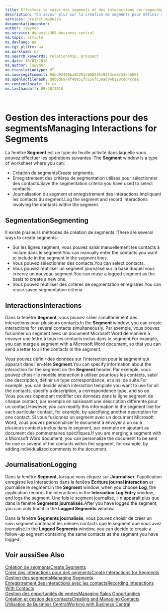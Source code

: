 ```yaml
---
title: Effectuer le suivi des segments et des interactions correspondantes| Microsoft Docs
description: "En savoir plus sur la création de segments pour définir des groupes de contacts et spécifier des interactions pour des segments."
services: project-madeira
documentationcenter: 
author: jswymer
ms.service: dynamics365-business-central
ms.topic: article
ms.devlang: na
ms.tgt_pltfrm: na
ms.workload: na
ms.search.keywords: relationship, prospect
ms.date: 10/01/2018
ms.author: jswymer
ms.translationtype: HT
ms.sourcegitcommit: 9dbd92409ba02281f008246194f3ce0c53e4e001
ms.openlocfilehash: d9b6d697ef48951fc656fc30ad94b128cd64ccea
ms.contentlocale: fr-ca
ms.lasthandoff: 09/28/2018

---
```

# <a name="managing-interactions-for-segments"></a><span data-ttu-id="3a741-103">Gestion des interactions pour des segments</span><span class="sxs-lookup"><span data-stu-id="3a741-103">Managing Interactions for Segments</span></span>
<span data-ttu-id="3a741-104">La fenêtre **Segment** est un type de feuille activité dans laquelle vous pouvez effectuer les opérations suivantes :</span><span class="sxs-lookup"><span data-stu-id="3a741-104">The **Segment** window is a type of worksheet where you can:</span></span>

* <span data-ttu-id="3a741-105">Création de segments</span><span class="sxs-lookup"><span data-stu-id="3a741-105">Create segments.</span></span>
* <span data-ttu-id="3a741-106">Enregistrement des critères de segmentation utilisés pour sélectionner des contacts.</span><span class="sxs-lookup"><span data-stu-id="3a741-106">Save the segmentation criteria you have used to select contacts.</span></span>
* <span data-ttu-id="3a741-107">Journalisation du segment et enregistrement des interactions impliquant les contacts du segment.</span><span class="sxs-lookup"><span data-stu-id="3a741-107">Log the segment and record interactions involving the contacts within the segment.</span></span>

## <a name="segmenting"></a><span data-ttu-id="3a741-108">Segmentation</span><span class="sxs-lookup"><span data-stu-id="3a741-108">Segmenting</span></span>
<span data-ttu-id="3a741-109">Il existe plusieurs méthodes de création de segments :</span><span class="sxs-lookup"><span data-stu-id="3a741-109">There are several ways to create segments:</span></span>

* <span data-ttu-id="3a741-110">Sur les lignes segment, vous pouvez saisir manuellement les contacts à inclure dans le segment.</span><span class="sxs-lookup"><span data-stu-id="3a741-110">You can manually enter the contacts you want to include in the segment in the segment lines.</span></span>
* <span data-ttu-id="3a741-111">Vous pouvez sélectionner des contacts.</span><span class="sxs-lookup"><span data-stu-id="3a741-111">You can select contacts.</span></span>
* <span data-ttu-id="3a741-112">Vous pouvez réutiliser un segment journalisé sur la base duquel vous créerez un nouveau segment.</span><span class="sxs-lookup"><span data-stu-id="3a741-112">You can reuse a logged segment as the basis to create a new one.</span></span>
* <span data-ttu-id="3a741-113">Vous pouvez réutiliser des critères de segmentation enregistrés.</span><span class="sxs-lookup"><span data-stu-id="3a741-113">You can reuse saved segmentation criteria.</span></span>

## <a name="interactions"></a><span data-ttu-id="3a741-114">Interactions</span><span class="sxs-lookup"><span data-stu-id="3a741-114">Interactions</span></span>
<span data-ttu-id="3a741-115">Dans la fenêtre **Segment**, vous pouvez créer simultanément des interactions pour plusieurs contacts.</span><span class="sxs-lookup"><span data-stu-id="3a741-115">In the **Segment** window, you can create interactions for several contacts simultaneously.</span></span> <span data-ttu-id="3a741-116">Par exemple, vous pouvez fusionner un segment avec un document Microsoft Word de manière à envoyer une lettre à tous les contacts inclus dans le segment.</span><span class="sxs-lookup"><span data-stu-id="3a741-116">For example, you can merge a segment with a Microsoft Word document, so that you can send a letter to all the contacts in the segment.</span></span>

<span data-ttu-id="3a741-117">Vous pouvez définir des données sur l'interaction pour le segment qui apparaît dans l'en-tête **Segment**.</span><span class="sxs-lookup"><span data-stu-id="3a741-117">You can specify information about the interaction for the segment on the **Segment** header.</span></span> <span data-ttu-id="3a741-118">Par exemple, vous pouvez choisir le modèle interaction à utiliser pour tous les contacts, saisir une description, définir un type correspondance, et ainsi de suite.</span><span class="sxs-lookup"><span data-stu-id="3a741-118">For example, you can decide which interaction template you want to use for all the contacts, specify a description, a correspondence type, and so on.</span></span> <span data-ttu-id="3a741-119">Vous pouvez cependant modifier ces données dans la ligne segment de chaque contact, par exemple en saisissant une description différente pour un contact.</span><span class="sxs-lookup"><span data-stu-id="3a741-119">However, you can modify this information in the segment line for each particular contact, for example, by specifying another description for one contact.</span></span> <span data-ttu-id="3a741-120">Si vous fusionnez un segment avec un document Microsoft Word, vous pouvez personnaliser le document à envoyer à un ou à plusieurs contacts inclus dans le segment, par exemple en ajoutant au document des commentaires spécifiques.</span><span class="sxs-lookup"><span data-stu-id="3a741-120">If you are merging a segment with a Microsoft Word document, you can personalize the document to be sent for one or several of the contacts within the segment, for example, by adding individualized comments to the document.</span></span>

## <a name="logging"></a><span data-ttu-id="3a741-121">Journalisation</span><span class="sxs-lookup"><span data-stu-id="3a741-121">Logging</span></span>
<span data-ttu-id="3a741-122">Dans la fenêtre **Segment**, lorsque vous cliquez sur **Journaliser**, l'application enregistre les interactions dans la fenêtre **Ecriture journal interaction** et journalise le segment.</span><span class="sxs-lookup"><span data-stu-id="3a741-122">In the **Segment** window, when you choose **Log**, the application records the interactions in the **Interaction Log Entry** window, and logs the segment.</span></span> <span data-ttu-id="3a741-123">Une fois le segment journalisé, il n'apparaît plus que dans la fenêtre **Segments journalisés**.</span><span class="sxs-lookup"><span data-stu-id="3a741-123">After you have logged the segment, you can only find it in the **Logged Segments** window.</span></span>

<span data-ttu-id="3a741-124">Dans la fenêtre **Segments journalisés**, vous pouvez choisir de créer un suivi segment contenant les mêmes contacts que le segment que vous avez journalisé.</span><span class="sxs-lookup"><span data-stu-id="3a741-124">In the **Logged Segments** window, you can decide to create a follow-up segment containing the same contacts as the segment you have logged.</span></span>

## <a name="see-also"></a><span data-ttu-id="3a741-125">Voir aussi</span><span class="sxs-lookup"><span data-stu-id="3a741-125">See Also</span></span>
[<span data-ttu-id="3a741-126">Création de segments</span><span class="sxs-lookup"><span data-stu-id="3a741-126">Create Segments</span></span>](marketing-how-create-segment.md)  
[<span data-ttu-id="3a741-127">Créer des interactions pour des segments</span><span class="sxs-lookup"><span data-stu-id="3a741-127">Create Interactions for Segments</span></span>](marketing-how-create-interactions.md)  
[<span data-ttu-id="3a741-128">Gestion des segments</span><span class="sxs-lookup"><span data-stu-id="3a741-128">Managing Segments</span></span>](marketing-segments.md)  
[<span data-ttu-id="3a741-129">Enregistrement des interactions avec les contacts</span><span class="sxs-lookup"><span data-stu-id="3a741-129">Recording Interactions With Contacts</span></span>](marketing-interactions.md)  
[<span data-ttu-id="3a741-130">Gestion des opportunités de ventes</span><span class="sxs-lookup"><span data-stu-id="3a741-130">Managing Sales Opportunities</span></span>](marketing-manage-sales-opportunities.md)  
[<span data-ttu-id="3a741-131">Création et gestion des contacts</span><span class="sxs-lookup"><span data-stu-id="3a741-131">Creating and Managing Contacts</span></span>](marketing-contacts.md)  
[<span data-ttu-id="3a741-132">Utilisation de Business Central</span><span class="sxs-lookup"><span data-stu-id="3a741-132">Working with Business Central</span></span>](ui-work-product.md)


